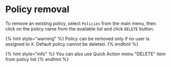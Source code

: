 # Policy removal

To remove an existing policy, select `Policies` from the main menu, then click on the policy name from the available list and click `DELETE` button.

{% hint style="warning" %}
Policy can be removed only if no user is assigned to it. Default policy cannot be deleted.
{% endhint %}

{% hint style="info" %}
You can also use Quick Action menu "DELETE" item from policy list
{% endhint %}

  



